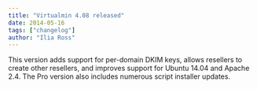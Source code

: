 ```yaml
---
title: "Virtualmin 4.08 released"
date: 2014-05-16
tags: ["changelog"]
author: "Ilia Ross"
---
```


This version adds support for per-domain DKIM keys, allows resellers to create other resellers, and improves support for Ubuntu 14.04 and Apache 2.4. The Pro version also includes numerous script installer updates.
